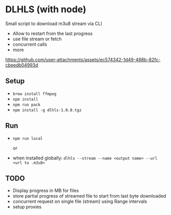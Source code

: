 # DLHLS (with node)

Small script to download m3u8 stream via CLI

- Allow to restart from the last progress
- use file stream or fetch
- concurrent calls
- more

  

https://github.com/user-attachments/assets/ec574342-1d49-488b-82fc-cbeedb04993d

## Setup

- `brew install ffmpeg`
- `npm install`
- `npm run pack`
- `npm install -g dlhls-1.0.0.tgz`

## Run

- `npm run local`

  or

- when installed globally: `dlhls --stream --name <output name> --url <url to .m3u8>`

## TODO

- Display progress in MB for files
- store partial progress of streamed file to start from last byte downloaded
- concurrent request on single file (stream) using Range intervals
- setup proxies
